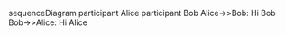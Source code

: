 sequenceDiagram
    participant Alice
    participant Bob
    Alice->>Bob: Hi Bob
    Bob->>Alice: Hi Alice